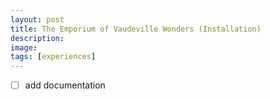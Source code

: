 ```yaml
---
layout: post
title: The Emporium of Vaudeville Wonders (Installation)
description: 
image:
tags: [experiences]
---
```


- [ ] add documentation
